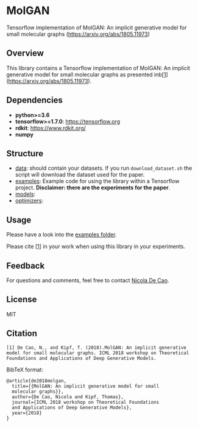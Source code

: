 # MolGAN
Tensorflow implementation of MolGAN: An implicit generative model for small molecular graphs (https://arxiv.org/abs/1805.11973)





## Overview
This library contains a Tensorflow implementation of MolGAN: An implicit generative model for small molecular graphs as presented inb[[1]](#citation)(https://arxiv.org/abs/1805.11973).
## Dependencies

* **python>=3.6**
* **tensorflow>=1.7.0**: https://tensorflow.org
* **rdkit**: https://www.rdkit.org/
* **numpy**

## Structure
* [data](https://github.com/nicola-decao/MolGAN/tree/master/data): should contain your datasets. If you run `download_dataset.sh` the script will download the dataset used for the paper.
* [examples](https://github.com/nicola-decao/MolGAN/tree/master/examples): Example code for using the library within a Tensorflow project. **Disclaimer: there are the experiments for the paper**.
* [models](https://github.com/nicola-decao/MolGAN/tree/master/hyperspherical_vae/models): 
* [optimizers](https://github.com/nicola-decao/MolGAN/tree/master/optimizers):

## Usage
Please have a look into the [examples folder](https://github.com/nicola-decao/MolGAN/tree/master/examples).

Please cite [[1](#citation)] in your work when using this library in your experiments.

## Feedback
For questions and comments, feel free to contact [Nicola De Cao](mailto:nicola.decao@gmail.com).

## License
MIT

## Citation
```
[1] De Cao, N., and Kipf, T. (2018).MolGAN: An implicit generative 
model for small molecular graphs. ICML 2018 workshop on Theoretical
Foundations and Applications of Deep Generative Models.
```

BibTeX format:
```
@article{de2018molgan,
  title={{MolGAN: An implicit generative model for small
  molecular graphs}},
  author={De Cao, Nicola and Kipf, Thomas},
  journal={ICML 2018 workshop on Theoretical Foundations 
  and Applications of Deep Generative Models},
  year={2018}
}

```
